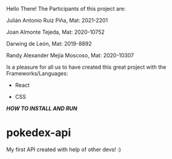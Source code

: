 Hello There!
The Participants of this project are:

Julián Antonio Ruiz Piña, Mat: 2021-2201

Joan Almonte Tejeda, Mat: 2020-10752

Darwing de León, Mat: 2019-8892

Randy Alexander Mejía Moscoso, Mat: 2020-10307


Is a pleasure for all us to have created this great project with the Frameworks/Languages:

- React

- CSS


***HOW TO INSTALL AND RUN***







# pokedex-api
My first API created with help of other devs! :)
